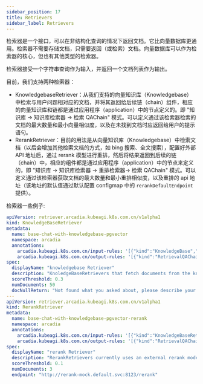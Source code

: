 ```yaml
---
sidebar_position: 17
title: Retrievers
sidebar_label: Retrievers
---
```


检索器是一个接口，可以在非结构化查询的情况下返回文档。它比向量数据库更通用。检索器不需要存储文档，只需要返回（或检索）文档。向量数据库可以作为检索器的核心，但也有其他类型的检索器。

检索器接受一个字符串查询作为输入，并返回一个文档列表作为输出。

目前，我们支持两种检索器：
* KnowledgebaseRetriever：从我们支持的向量知识库（Knowledgebase）中检索与用户问题相对应的文档，并将其返回给后续链（chain）组件，相应的向量知识库和链都是通过应用程序（application）中的节点定义的。即 "知识库 -> 知识库检索器 -> 检索 QAChain" 模式。可以定义通过该检索器检索的文档的最大数量和最小向量相似度，以及在未找到文档时应返回给用户的提示语句。
* RerankRetriever：目前的用法是从向量知识库（Knowledgebase）中检索文档（以后会增加其他检索文档的方式，如 bing 搜索、全文搜索），配置好外部 API 地址后，通过 rerank 模型进行重排，然后将结果返回到后续的链（chain）中，相应的组件都是通过应用程序（application）中的节点来定义的，即 "知识库 -> 知识库检索器 -> 重排检索器-> 检索 QAChain" 模式。可以定义通过该检索器获取文档的最大数量和最小重排相似度，以及重排的 api 地址（该地址的默认值通过默认配置 configmap 中的 `rerankDefaultEndpoint` 提供）。


检索器一些例子:

```yaml
apiVersion: retriever.arcadia.kubeagi.k8s.com.cn/v1alpha1
kind: KnowledgeBaseRetriever
metadata:
  name: base-chat-with-knowledgebase-pgvector
  namespace: arcadia
  annotations:
    arcadia.kubeagi.k8s.com.cn/input-rules: '[{"kind":"KnowledgeBase","group":"arcadia.kubeagi.k8s.com.cn","length":1}]'
    arcadia.kubeagi.k8s.com.cn/output-rules: '[{"kind":"RetrievalQAChain","group":"chain.arcadia.kubeagi.k8s.com.cn","length":1}]'
spec:
  displayName: "knowledgebase Retriever"
  description: "KnoledgeBaseRetrievers that fetch documents from the knowledgebase, which is defined in the CR Application.Spec.Nodes and is the previous node of the retriever"
  scoreThreshold: 0.3
  numDocuments: 50
  docNullReturn: "Not found what you asked about, please describe your problem in detail."
---
apiVersion: retriever.arcadia.kubeagi.k8s.com.cn/v1alpha1
kind: RerankRetriever
metadata:
  name: base-chat-with-knowledgebase-pgvector-rerank
  namespace: arcadia
  annotations:
    arcadia.kubeagi.k8s.com.cn/input-rules: '[{"kind":"KnowledgeBaseRetriever","group":"retriever.arcadia.kubeagi.k8s.com.cn","length":1}]'
    arcadia.kubeagi.k8s.com.cn/output-rules: '[{"kind":"RetrievalQAChain","group":"chain.arcadia.kubeagi.k8s.com.cn","length":1}]'
spec:
  displayName: "rerank Retriever"
  description: "RerankRetrievers currently uses an external rerank model to rerank the resulting documents based on user-entered questions, and then feeds this content into the LLM, which results in more accurate responses"
  scoreThreshold: 0.1
  numDocuments: 3
  endpoint: "http://rerank-mock.default.svc:8123/rerank"
```
